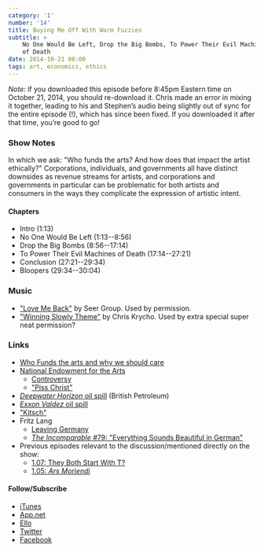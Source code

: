 ```yaml
---
category: '1'
number: '14'
title: Buying Me Off With Warm Fuzzies
subtitle: >
    No One Would Be Left, Drop the Big Bombs, To Power Their Evil Machines
    of Death
date: 2014-10-21 08:00
tags: art, economics, ethics
---
```


*Note:* if you downloaded this episode before 8:45pm Eastern time on
October 21, 2014, you should re-download it. Chris made an error in
mixing it together, leading to his and Stephen’s audio being slightly
out of sync for the entire episode (!), which has since been fixed. If
you downloaded it after that time, you’re good to go!

### Show Notes

In which we ask: "Who funds the arts? And how does that impact the
artist ethically?" Corporations, individuals, and governments all have
distinct downsides as revenue streams for artists, and corporations and
governments in particular can be problematic for both artists and
consumers in the ways they complicate the expression of artistic intent.

#### Chapters

  - Intro (1:13)
  - No One Would Be Left (1:13--8:56)
  - Drop the Big Bombs (8:56--17:14)
  - To Power Their Evil Machines of Death (17:14--27:21)
  - Conclusion (27:21--29:34)
  - Bloopers (29:34--30:04)

### Music

  - ["Love Me Back"] by Seer Group. Used by permission.
  - ["Winning Slowly Theme"] by Chris Krycho. Used by extra special super neat
    permission?

["Love Me Back"]: //seergroup.bandcamp.com/album/love-me-back-single
["Winning Slowly Theme"]: //soundcloud.com/chriskrycho/winning-slowly

### Links

  - [Who Funds the arts and why we should care][fund]
  - [National Endowment for the Arts][NEA]
      - [Controversy]
      - ["Piss Christ"]
  - [_Deepwater Horizon_ oil spill][bp] (British Petroleum)
  - [_Exxon Valdez_ oil spill][exxon]
  - ["Kitsch"]
  - Fritz Lang
      + [Leaving Germany][emigration]
      + [_The Incomparable_ #79: "Everything Sounds Beautiful in German"][german]
  - Previous episodes relevant to the discussion/mentioned directly on the show:
      + [1.07: They Both Start With T?][1.07]
      + [1.05: _Ars Moriendi_][1.05]

[fund]: //www.ft.com/cms/s/2/4313691c-3513-11e4-aa47-00144feabdc0.html#axzz3DzkmMdfv
[NEA]: //arts.gov
[Controversy]: //en.wikipedia.org/wiki/National_Endowment_for_the_Arts#Controversy
["Piss Christ"]: //en.wikipedia.org/wiki/Piss_Christ
[bp]: //en.wikipedia.org/wiki/Deepwater_Horizon_oil_spill
[exxon]: //en.wikipedia.org/wiki/Exxon_Valdez_oil_spill
["Kitsch"]: //en.wikipedia.org/wiki/Kitsch
[emigration]: //en.wikipedia.org/wiki/Fritz_Lang#Emigration
[german]: //5by5.tv/incomparable/80

[1.05]: //www.winningslowly.org/1.05/
[1.07]: //www.winningslowly.org/1.07/

#### Follow/Subscribe

  - [iTunes](//itunes.apple.com/us/podcast/winning-slowly/id807603957?mt=2)
  - [App.net](//alpha.app.net/winningslowly)
  - [Ello](//ello.co/winningslowly)
  - [Twitter](//twitter.com/winningslowly)
  - [Facebook](//www.facebook.com/winningslowlypodcast)
